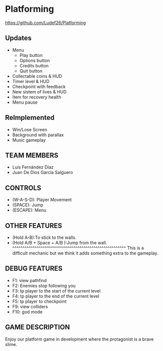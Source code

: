 # Platforming
https://github.com/Ludef26/Platforming

## Updates

* Menu 
  * Play button
  * Options button
  * Credits button
  * Quit button
* Collectable coins & HUD
* Timer level & HUD
* Checkpoint with feedback
* New sistem of lives & HUD
* Item for recovery health
* Menu pause 

## ReImplemented 

* Win/Lose Screen 
* Background with parallax
* Music gameplay

## TEAM MEMBERS

* Luis Fernández Díaz
* Juan De Dios García Salguero

## CONTROLS

* (W-A-S-D): Player Movement
* (SPACE): Jump
* (ESCAPE): Menu

## OTHER FEATURES
* (Hold A-B):To stick to the walls.
* (Hold A/B + Space + A/B ):Jump from the wall.
^^^^^^^^^^^^^^^^^^^^^^^^^^^^^^^^^^^^^^^^^^^^^^^^^^^^^^^^
This is a difficult mechanic but we think it adds something extra to the gameplay.


## DEBUG FEATURES
* F1: view pathfind
* F2: Enemies stop following you
* F3: tp player to the start of the current level
* F4: tp player to the end of the current level
* F5: tp player to checkpoint
* F9: view colliders
* F10: god mode

## GAME DESCRIPTION

Enjoy our platform game in development where the protagonist is a brave slime.



